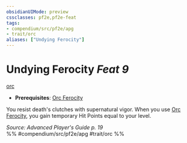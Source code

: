 ```yaml
---
obsidianUIMode: preview
cssclasses: pf2e,pf2e-feat
tags:
- compendium/src/pf2e/apg
- trait/orc
aliases: ["Undying Ferocity"]
---
```

# Undying Ferocity  *Feat 9*  
[orc](rules/traits/orc.md "Orc Ancestry & Heritage Trait")  

- **Prerequisites**: [Orc Ferocity](compendium/feats/orc-ferocity.md)

You resist death's clutches with supernatural vigor. When you use [Orc Ferocity](compendium/feats/orc-ferocity.md), you gain temporary Hit Points equal to your level.

*Source: Advanced Player's Guide p. 19*  
%% #compendium/src/pf2e/apg #trait/orc %%